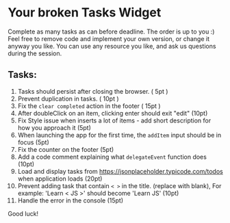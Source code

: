 # Your broken Tasks Widget
Complete as many tasks as can before deadline.
The order is up to you :)
Feel free to remove code and implement your own version, or change it anyway you like.
You can use any resource you like, and ask us questions during the session. 

## Tasks:
1.  Tasks should persist after closing the browser. ( 5pt )
2.  Prevent duplication in tasks. ( 10pt )
3.  Fix the `clear completed` action in the footer ( 15pt )
4.  After doubleClick on an item, clicking enter should exit "edit" (10pt)
5.  Fix Style issue when inserts a lot of items - add short description for how you approach it (5pt)
6.  When launching the app for the first time, the `addItem` input should be in focus (5pt)
7.  Fix the counter on the footer (5pt)
8.  Add a code comment explaining what `delegateEvent` function does (10pt)
9.  Load and display tasks from https://jsonplaceholder.typicode.com/todos when application loads (20pt)
10. Prevent adding task that contain `< >` in the title. (replace with blank), For example: 'Learn < JS >' should become 'Learn JS' (10pt) 
11. Handle the error in the console (15pt)

Good luck! 
